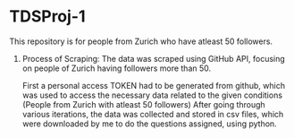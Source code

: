 # TDSProj-1
This repository is for people from Zurich who have atleast 50 followers.

1. Process of Scraping:
   The data was scraped using GitHub API, focusing on people of Zurich having followers more than 50.
   
   First a personal access TOKEN had to be generated from github, which was used to access the necessary data related to the given conditions (People from Zurich with atleast 50 followers)
   After going through various iterations, the data was collected and stored in csv files, which were downloaded by me to do the questions assigned, using python.
